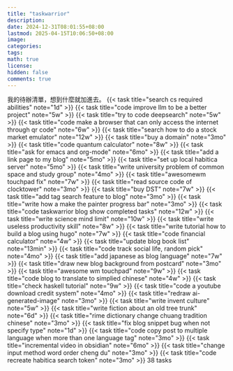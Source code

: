```yaml
---
title: "taskwarrior"
description: 
date: 2024-12-31T08:01:55+08:00
lastmod: 2025-04-15T10:06:50+08:00
image: 
categories: 
tags: 
math: true
license: 
hidden: false
comments: true
---
```


我的待辦清單，想到什麼就加進去。
{{< task title="search cs required abilities" note="1d" >}}
{{< task title="code improve llm to be a better project" note="5w" >}}
{{< task title="try to code deepsearch" note="5w" >}}
{{< task title="code make a browser that can only access the internet through qr code" note="6w" >}}
{{< task title="search how to do a stock market emulator" note="12w" >}}
{{< task title="buy a domain" note="3mo" >}}
{{< task title="code quantum calculator" note="8w" >}}
{{< task title="ask for emacs and org-mode" note="6mo" >}}
{{< task title="add a link page to my blog" note="5mo" >}}
{{< task title="set up local habitica server" note="5mo" >}}
{{< task title="write university problem of common space and study group" note="4mo" >}}
{{< task title="awesomewm touchpad fix" note="7w" >}}
{{< task title="read source code of clocktower" note="3mo" >}}
{{< task title="buy DST" note="7w" >}}
{{< task title="add tag search feature to blog" note="3mo" >}}
{{< task title="write how a make the painter progress bar" note="3mo" >}}
{{< task title="code taskwarrior blog show completed tasks" note="12w" >}}
{{< task title="write science mind limit" note="10w" >}}
{{< task title="write useless productivity skill" note="8w" >}}
{{< task title="write tutorial how to build a blog using hugo" note="7w" >}}
{{< task title="code financial calculator" note="4w" >}}
{{< task title="update blog book list" note="13min" >}}
{{< task title="code track social life, random pick" note="4mo" >}}
{{< task title="add japanese as blog language" note="7w" >}}
{{< task title="draw new blog background from postcard" note="3mo" >}}
{{< task title="awesome wm touchpad" note="9w" >}}
{{< task title="code blog to translate to simplied chinese" note="4w" >}}
{{< task title="check haskell tutorial" note="9w" >}}
{{< task title="code a youtube download credit system" note="4mo" >}}
{{< task title="redraw ai-generated-image" note="3mo" >}}
{{< task title="write invent culture" note="5w" >}}
{{< task title="write fiction about an old tree trunk" note="6d" >}}
{{< task title="rime dictionary change chuang tradition chinese" note="3mo" >}}
{{< task title="fix blog snippet bug when not specify type" note="1d" >}}
{{< task title="code copy post to multiple language when more than one language tag" note="3mo" >}}
{{< task title="incremental video in obsidian" note="6mo" >}}
{{< task title="change input method word order cheng du" note="3mo" >}}
{{< task title="code recreate habitica search token" note="3mo" >}}
38 tasks